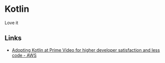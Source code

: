 # Kotlin
Love it

## Links
* [Adopting Kotlin at Prime Video for higher developer satisfaction and less code - AWS](https://aws.amazon.com/blogs/opensource/adopting-kotlin-at-prime-video-for-higher-developer-satisfaction-and-less-code/)